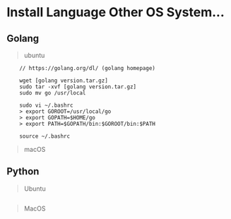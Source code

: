 # Install Language Other OS System...

## Golang

> ubuntu

```
    // https://golang.org/dl/ (golang homepage)

    wget [golang version.tar.gz]
    sudo tar -xvf [golang version.tar.gz]
    sudo mv go /usr/local

    sudo vi ~/.bashrc
    > export GOROOT=/usr/local/go
    > export GOPATH=$HOME/go
    > export PATH=$GOPATH/bin:$GOROOT/bin:$PATH

    source ~/.bashrc
```

> macOS

## Python

> Ubuntu

```
```

> MacOS

```
```
